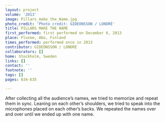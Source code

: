```yaml
---
layout: project
volume: '2013'
image: Pillars_make_the_Name.jpg
photo_credit: 'Photo credit: GIDEONSSON / LONDRÉ'
title: PILLARS MAKE THE NAME
first_performed: first performed on December 6, 2013
place: Fluxee, Abo, Finland
times_performed: performed once in 2013
contributor: GIDEONSSON / LONDRÉ
collaborators: []
home: Stockholm, Sweden
links: []
contact: ''
footnote: ''
tags: []
pages: 634-635

---
```


After collecting all the audience’s names, we tried to memorize and repeat them in sync. Leaning on each other’s shoulders, we tried to speak into the microphones placed on each other’s backs. We repeated the names over and over until we ended up with one name.
